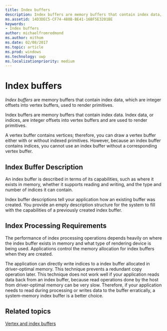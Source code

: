```yaml
---
title: Index buffers
description: Index buffers are memory buffers that contain index data, which are integer offsets into vertex buffers, used to render primitives.
ms.assetid: 14D3DEC5-CF74-488B-BE41-16BF5E3201BE
keywords:
- Index buffers
author: michaelfromredmond
ms.author: mithom
ms.date: 02/08/2017
ms.topic: article
ms.prod: windows
ms.technology: uwp
ms.localizationpriority: medium
---
```


# Index buffers


*Index buffers* are memory buffers that contain index data, which are integer offsets into vertex buffers, used to render primitives.

Index buffers are memory buffers that contain index data. Index data, or indices, are integer offsets into vertex buffers and are used to render primitives.

A vertex buffer contains vertices; therefore, you can draw a vertex buffer either with or without indexed primitives. However, because an index buffer contains indices, you cannot use an index buffer without a corresponding vertex buffer.

## <span id="Index_Buffer_Description"></span><span id="index_buffer_description"></span><span id="INDEX_BUFFER_DESCRIPTION"></span>Index Buffer Description


An index buffer is described in terms of its capabilities, such as where it exists in memory, whether it supports reading and writing, and the type and number of indices it can contain.

Index buffer descriptions tell your application how an existing buffer was created. You provide an empty description structure for the system to fill with the capabilities of a previously created index buffer.

## <span id="Index_Processing_Requirements"></span><span id="index_processing_requirements"></span><span id="INDEX_PROCESSING_REQUIREMENTS"></span>Index Processing Requirements


The performance of index processing operations depends heavily on where the index buffer exists in memory and what type of rendering device is being used. Applications control the memory allocation for index buffers when they are created.

The application can directly write indices to a index buffer allocated in driver-optimal memory. This technique prevents a redundant copy operation later. This technique does not work well if your application reads data back from an index buffer, because read operations done by the host from driver-optimal memory can be very slow. Therefore, if your application needs to read during processing or writes data to the buffer erratically, a system-memory index buffer is a better choice.

## <span id="related-topics"></span>Related topics


[Vertex and index buffers](vertex-and-index-buffers.md)

 

 





